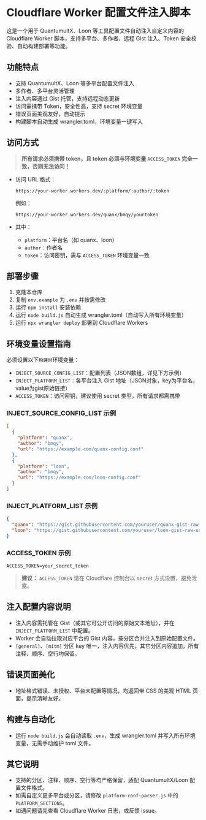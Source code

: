 # Cloudflare Worker 配置文件注入脚本

这是一个用于 QuantumultX、Loon 等工具配置文件自动注入自定义内容的 Cloudflare Worker 脚本，支持多平台、多作者、远程 Gist 注入、Token 安全校验、自动构建部署等功能。

## 功能特点

- 支持 QuantumultX、Loon 等多平台配置文件注入
- 多作者、多平台灵活管理
- 注入内容通过 Gist 托管，支持远程动态更新
- 访问需携带 Token，安全性高，支持 secret 环境变量
- 错误页面美观友好，自动提示
- 构建脚本自动生成 wrangler.toml，环境变量一键写入

## 访问方式

> **所有请求必须携带 token，且 token 必须与环境变量 `ACCESS_TOKEN` 完全一致，否则无法访问！**

- 访问 URL 格式：
  ```
  https://your-worker.workers.dev/:platform/:author/:token
  ```
  例如：
  ```
  https://your-worker.workers.dev/quanx/bmqy/yourtoken
  ```

- 其中：
  - `platform`：平台名（如 quanx、loon）
  - `author`：作者名
  - `token`：访问密钥，需与 `ACCESS_TOKEN` 环境变量一致

## 部署步骤

1. 克隆本仓库
2. 复制 `env.example` 为 `.env` 并按需修改
3. 运行 `npm install` 安装依赖
4. 运行 `node build.js` 自动生成 wrangler.toml（自动写入所有环境变量）
5. 运行 `npx wrangler deploy` 部署到 Cloudflare Workers

## 环境变量设置指南

必须设置以下`构建时`环境变量：

- `INJECT_SOURCE_CONFIG_LIST`：配置列表（JSON数组，详见下方示例）
- `INJECT_PLATFORM_LIST`：各平台注入 Gist 地址（JSON对象，key为平台名，value为gist原始链接）
- `ACCESS_TOKEN`：访问密钥，建议使用 secret 类型，所有请求都需携带

### INJECT_SOURCE_CONFIG_LIST 示例

```json
[
  {
    "platform": "quanx",
    "author": "bmqy",
    "url": "https://example.com/quanx-config.conf"
  },
  {
    "platform": "loon",
    "author": "bmqy",
    "url": "https://example.com/loon-config.conf"
  }
]
```

### INJECT_PLATFORM_LIST 示例

```json
{
  "quanx": "https://gist.githubusercontent.com/youruser/quanx-gist-raw-url",
  "loon": "https://gist.githubusercontent.com/youruser/loon-gist-raw-url"
}
```

### ACCESS_TOKEN 示例

```
ACCESS_TOKEN=your_secret_token
```

> **建议：** `ACCESS_TOKEN` 请在 Cloudflare 控制台以 secret 方式设置，避免泄露。

## 注入配置内容说明

- 注入内容需托管在 Gist（或其它可公开访问的原始文本地址），并在 `INJECT_PLATFORM_LIST` 中配置。
- Worker 会自动拉取对应平台的 Gist 内容，按分区合并注入到原始配置文件。
- `[general]`、`[mitm]` 分区 key 唯一，注入内容优先，其它分区内容追加，所有注释、顺序、空行均保留。

## 错误页面美化

- 地址格式错误、未授权、平台未配置等情况，均返回带 CSS 的美观 HTML 页面，提示清晰友好。

## 构建与自动化

- 运行 `node build.js` 会自动读取 `.env`，生成 wrangler.toml 并写入所有环境变量，无需手动维护 toml 文件。

## 其它说明

- 支持的分区、注释、顺序、空行等均严格保留，适配 QuantumultX/Loon 配置文件格式。
- 如需自定义更多平台或分区，请修改 `platform-conf-parser.js` 中的 `PLATFORM_SECTIONS`。
- 如遇问题请先查看 Cloudflare Worker 日志，或反馈 issue。 
